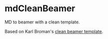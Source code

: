mdCleanBeamer
=============

MD to beamer with a clean template.

Based on Karl Broman's [clean beamer
template](https://github.com/kbroman/Talk_OpenAccess).
